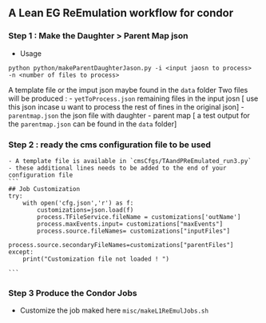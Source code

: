 ##  A Lean EG ReEmulation workflow for condor

### Step 1  : Make the Daughter > Parent Map json

 - Usage
 ```
 python python/makeParentDaughterJason.py -i <input jaosn to process>  -n <number of files to process>
 ```
 A template file or the imput json maybe found in the `data` folder
 Two files will be produced :
    - `yetToProcess.json` remaining files in the input josn [ use this json incase u want to process the rest of fines in the original json]
    - `parentmap.json` the json  file  with daughter - parent map [ a test output for the `parentmap.json` can be found in the `data` folder]

### Step 2 : ready the cms configuration file to be used 
    - A template file is available in `cmsCfgs/TAandPReEmulated_run3.py`
    - these additional lines needs to be added to the end of your configuration file
    ```
    ## Job Customization
    try:
        with open('cfg.json','r') as f:
            customizations=json.load(f)
            process.TFileService.fileName = customizations['outName']
            process.maxEvents.input= customizations["maxEvents"]
            process.source.fileNames= customizations["inputFiles"]
            process.source.secondaryFileNames=customizations["parentFiles"]
    except:
        print("Customization file not loaded ! ")

    ```


### Step 3 Produce the Condor Jobs
 - Customize the job maked here `misc/makeL1ReEmulJobs.sh`   
